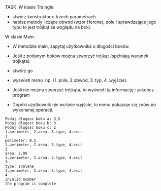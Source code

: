 TASK 
W klasie Traingle:

- stwórz konstruktor o trzech parametrach
- napisz metody liczące obwód (wzór Herona), pole i sprawdzające jego typu to jest trójkąt ze względu na boki.

W klasie Main:

- W metodzie main, zapytaj użytkownika o długości boków.
- Jeśli z podanym boków można stworzyć trójkąt (spełniają warunek trójkąta):    

- stwórz go
- wyświetl menu  np. (1. pole, 2.obwód, 3. typ, 4 .wyjście). 

- Jeśli nie można stworzyć trójkąta, to wyświetl tą informację i zakończ program

- Dopóki użytkownik nie wciśnie wyjście, to menu pokazuje się znów po wykonanej operacji.

```
Podaj dlugosc boku a: 3,5
Podaj dlugosc boku b: 3
Podaj dlugosc boku c: 2
1.perimeter, 2.area, 3.type, 4.exit 
1
perimeter: 8.5
1.perimeter, 2.area, 3.type, 4.exit 
2
area: 2,99
1.perimeter, 2.area, 3.type, 4.exit 
3
type: scalene
1.perimeter, 2.area, 3.type, 4.exit 
4
invalid number
the program is complete
```